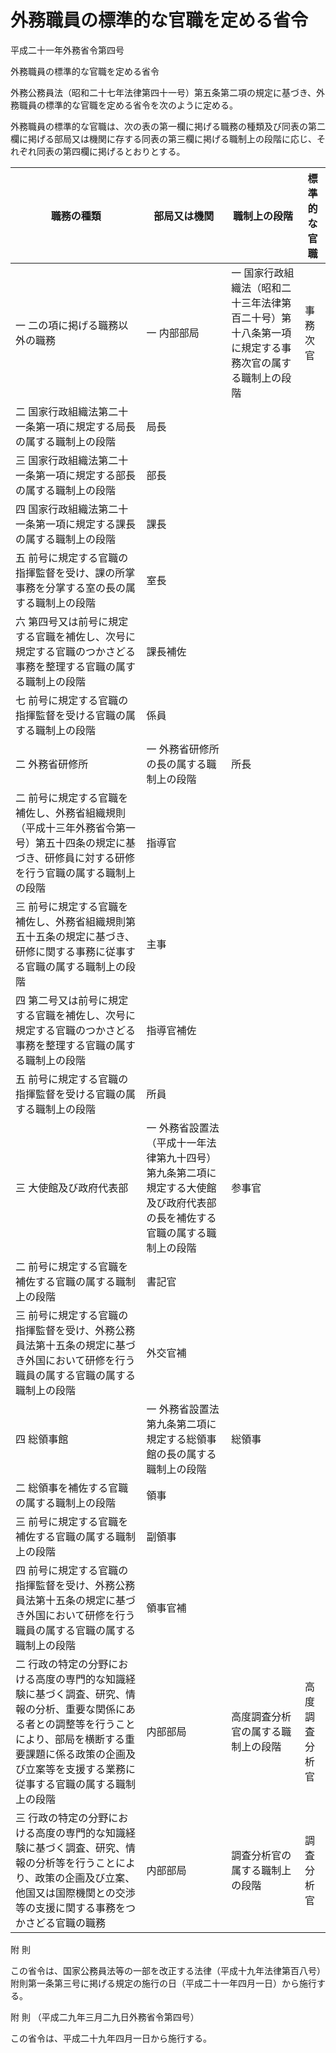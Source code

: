 # 外務職員の標準的な官職を定める省令

平成二十一年外務省令第四号

外務職員の標準的な官職を定める省令

外務公務員法（昭和二十七年法律第四十一号）第五条第二項の規定に基づき、外務職員の標準的な官職を定める省令を次のように定める。

外務職員の標準的な官職は、次の表の第一欄に掲げる職務の種類及び同表の第二欄に掲げる部局又は機関に存する同表の第三欄に掲げる職制上の段階に応じ、それぞれ同表の第四欄に掲げるとおりとする。

職務の種類 | 部局又は機関 | 職制上の段階 | 標準的な官職  
---|---|---|---  
一 二の項に掲げる職務以外の職務 | 一 内部部局 | 一 国家行政組織法（昭和二十三年法律第百二十号）第十八条第一項に規定する事務次官の属する職制上の段階 | 事務次官  
二 国家行政組織法第二十一条第一項に規定する局長の属する職制上の段階 | 局長  
三 国家行政組織法第二十一条第一項に規定する部長の属する職制上の段階 | 部長  
四 国家行政組織法第二十一条第一項に規定する課長の属する職制上の段階 | 課長  
五 前号に規定する官職の指揮監督を受け、課の所掌事務を分掌する室の長の属する職制上の段階 | 室長  
六 第四号又は前号に規定する官職を補佐し、次号に規定する官職のつかさどる事務を整理する官職の属する職制上の段階 | 課長補佐  
七 前号に規定する官職の指揮監督を受ける官職の属する職制上の段階 | 係員  
二 外務省研修所 | 一 外務省研修所の長の属する職制上の段階 | 所長  
二 前号に規定する官職を補佐し、外務省組織規則（平成十三年外務省令第一号）第五十四条の規定に基づき、研修員に対する研修を行う官職の属する職制上の段階 | 指導官  
三 前号に規定する官職を補佐し、外務省組織規則第五十五条の規定に基づき、研修に関する事務に従事する官職の属する職制上の段階 | 主事  
四 第二号又は前号に規定する官職を補佐し、次号に規定する官職のつかさどる事務を整理する官職の属する職制上の段階 | 指導官補佐  
五 前号に規定する官職の指揮監督を受ける官職の属する職制上の段階 | 所員  
三 大使館及び政府代表部 | 一 外務省設置法（平成十一年法律第九十四号）第九条第二項に規定する大使館及び政府代表部の長を補佐する官職の属する職制上の段階 | 参事官  
二 前号に規定する官職を補佐する官職の属する職制上の段階 | 書記官  
三 前号に規定する官職の指揮監督を受け、外務公務員法第十五条の規定に基づき外国において研修を行う職員の属する官職の属する職制上の段階 | 外交官補  
四 総領事館 | 一 外務省設置法第九条第二項に規定する総領事館の長の属する職制上の段階 | 総領事  
二 総領事を補佐する官職の属する職制上の段階 | 領事  
三 前号に規定する官職を補佐する官職の属する職制上の段階 | 副領事  
四 前号に規定する官職の指揮監督を受け、外務公務員法第十五条の規定に基づき外国において研修を行う職員の属する官職の属する職制上の段階 | 領事官補  
二 行政の特定の分野における高度の専門的な知識経験に基づく調査、研究、情報の分析、重要な関係にある者との調整等を行うことにより、部局を横断する重要課題に係る政策の企画及び立案等を支援する業務に従事する官職の属する職制上の段階 | 内部部局 | 高度調査分析官の属する職制上の段階 | 高度調査分析官  
三 行政の特定の分野における高度の専門的な知識経験に基づく調査、研究、情報の分析等を行うことにより、政策の企画及び立案、他国又は国際機関との交渉等の支援に関する事務をつかさどる官職の職務 | 内部部局 | 調査分析官の属する職制上の段階 | 調査分析官  
  
附 則

この省令は、国家公務員法等の一部を改正する法律（平成十九年法律第百八号）附則第一条第三号に掲げる規定の施行の日（平成二十一年四月一日）から施行する。

附 則 （平成二九年三月二九日外務省令第四号）

この省令は、平成二十九年四月一日から施行する。

